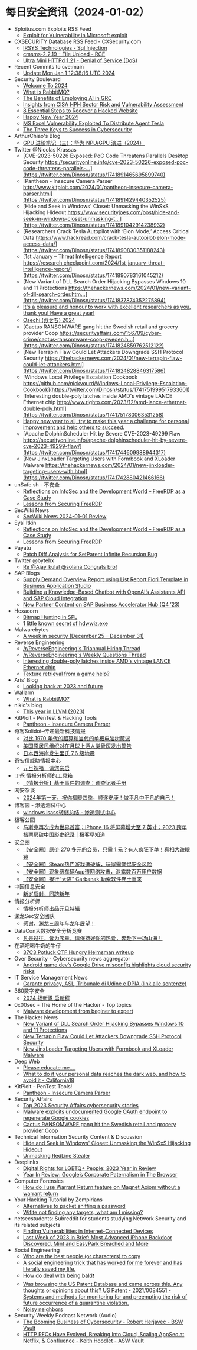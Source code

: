 # 每日安全资讯（2024-01-02）

- Sploitus.com Exploits RSS Feed
  - [Exploit for Vulnerability in Microsoft exploit](https://sploitus.com/exploit?id=B99A5E43-3B5E-52BA-B5E0-4F28AA6C880A&utm_source=rss&utm_medium=rss)
- CXSECURITY Database RSS Feed - CXSecurity.com
  - [IRSYS Technologies - Sql Injection](https://cxsecurity.com/issue/WLB-2024010003)
  - [cmsms-2.2.19 - File Upload - RCE](https://cxsecurity.com/issue/WLB-2024010002)
  - [Ultra Mini HTTPd 1.21 - Denial of Service (DoS)](https://cxsecurity.com/issue/WLB-2024010001)
- Recent Commits to cve:main
  - [Update Mon Jan  1 12:38:16 UTC 2024](https://github.com/trickest/cve/commit/72bdbf53defd6ffa6657df68e4aff295304f5a82)
- Security Boulevard
  - [Welcome To 2024](https://securityboulevard.com/2024/01/welcome-to-2024/)
  - [What is RabbitMQ?](https://securityboulevard.com/2024/01/what-is-rabbitmq/)
  - [The Benefits of Employing AI in GRC](https://securityboulevard.com/2024/01/the-benefits-of-employing-ai-in-grc/)
  - [Insights from CISA HPH Sector Risk and Vulnerability Assessment](https://securityboulevard.com/2024/01/insights-from-cisa-hph-sector-risk-and-vulnerability-assessment/)
  - [8 Essential Steps to Recover a Hacked Website](https://securityboulevard.com/2024/01/8-essential-steps-to-recover-a-hacked-website/)
  - [Happy New Year 2024](https://securityboulevard.com/2024/01/happy-new-year-2024/)
  - [MS Excel Vulnerability Exploited To Distribute Agent Tesla](https://securityboulevard.com/2024/01/ms-excel-vulnerability-exploited-to-distribute-agent-tesla/)
  - [The Three Keys to Success in Cybersecurity](https://securityboulevard.com/2024/01/the-three-keys-to-success-in-cybersecurity/)
- ArthurChiao's Blog
  - [GPU 进阶笔记（三）：华为 NPU/GPU 演进（2024）](https://arthurchiao.github.io/blog/gpu-advanced-notes-3-zh/)
- Twitter @Nicolas Krassas
  - [CVE-2023-50226 Exposed: PoC Code Threatens Parallels Desktop Security https://securityonline.info/cve-2023-50226-exposed-poc-code-threatens-parallels-...](https://twitter.com/Dinosn/status/1741891465695899740)
  - [Pantheon - Insecure Camera Parser http://www.kitploit.com/2024/01/pantheon-insecure-camera-parser.html](https://twitter.com/Dinosn/status/1741891429440352525)
  - [Hide and Seek in Windows' Closet: Unmasking the WinSxS Hijacking Hideout https://www.securityjoes.com/post/hide-and-seek-in-windows-closet-unmasking-t...](https://twitter.com/Dinosn/status/1741891042914238932)
  - [Researchers Crack Tesla Autopilot with ‘Elon Mode,’ Access Critical Data https://www.hackread.com/crack-tesla-autopilot-elon-mode-access-data/](https://twitter.com/Dinosn/status/1741890830351188243)
  - [1st January – Threat Intelligence Report https://research.checkpoint.com/2024/1st-january-threat-intelligence-report/](https://twitter.com/Dinosn/status/1741890783161045212)
  - [New Variant of DLL Search Order Hijacking Bypasses Windows 10 and 11 Protections https://thehackernews.com/2024/01/new-variant-of-dll-search-order.htm...](https://twitter.com/Dinosn/status/1741837874352275894)
  - [It's a pleasure and honour to work with excellent researchers as you, thank you! Have a great year!](https://twitter.com/Dinosn/status/1741829400578933075)
  - [Osechi (おせち) 2024](https://twitter.com/Dinosn/status/1741829124245614904)
  - [Cactus RANSOMWARE gang hit the Swedish retail and grocery provider Coop https://securityaffairs.com/156709/cyber-crime/cactus-ransomware-coop-sweden.h...](https://twitter.com/Dinosn/status/1741824859762512122)
  - [New Terrapin Flaw Could Let Attackers Downgrade SSH Protocol Security https://thehackernews.com/2024/01/new-terrapin-flaw-could-let-attackers.html](https://twitter.com/Dinosn/status/1741824828846317586)
  - [Windows Local Privilege Escalation Cookbook https://github.com/nickvourd/Windows-Local-Privilege-Escalation-Cookbook](https://twitter.com/Dinosn/status/1741751999517933601)
  - [Interesting double-poly latches inside AMD's vintage LANCE Ethernet chip http://www.righto.com/2023/12/amd-lance-ethernet-double-poly.html](https://twitter.com/Dinosn/status/1741751780063531258)
  - [Happy new year to all, try to make this year a challenge for personal improvement and help others to succeed.](https://twitter.com/Dinosn/status/1741745092954673231)
  - [Apache DolphinScheduler Hit by Severe CVE-2023-49299 Flaw https://securityonline.info/apache-dolphinscheduler-hit-by-severe-cve-2023-49299-flaw/](https://twitter.com/Dinosn/status/1741744609988944317)
  - [New JinxLoader Targeting Users with Formbook and XLoader Malware https://thehackernews.com/2024/01/new-jinxloader-targeting-users-with.html](https://twitter.com/Dinosn/status/1741742880421466166)
- unSafe.sh - 不安全
  - [Reflections on InfoSec and the Development World – FreeRDP as a Case Study](https://buaq.net/go-211523.html)
  - [Lessons from Securing FreeRDP](https://buaq.net/go-211524.html)
- SecWiki News
  - [SecWiki News 2024-01-01 Review](http://www.sec-wiki.com/?2024-01-01)
- Eyal Itkin
  - [Reflections on InfoSec and the Development World – FreeRDP as a Case Study](https://eyalitkin.wordpress.com/2024/01/01/reflections-on-infosec-and-the-development-world-freerdp-as-a-case-study/)
  - [Lessons from Securing FreeRDP](https://eyalitkin.wordpress.com/2024/01/01/lessons-from-securing-freerdp/)
- Payatu
  - [Patch Diff Analysis for SetParent Infinite Recursion Bug](https://payatu.com/blog/patch-diff-analysis-for-setparent-infinite-recursion-bug/)
- Twitter @bytehx
  - [Re @Ajay_kulal @solana Congrats bro!](https://twitter.com/bytehx343/status/1741746455088627803)
- SAP Blogs
  - [Supply Demand Overview Report using List Report Fiori Template in Business Application Studio](https://blogs.sap.com/2024/01/01/supply-demand-overview-report-using-list-report-fiori-template-in-business-application-studio/)
  - [Building a Knowledge-Based Chatbot with OpenAI’s Assistants API and SAP Cloud Integration](https://blogs.sap.com/2024/01/01/building-a-knowledge-based-chatbot-with-openais-assistants-api-and-sap-cloud-integration/)
  - [New Partner Content on SAP Business Accelerator Hub (Q4 ’23)](https://blogs.sap.com/2024/01/01/new-partner-content-on-sap-business-accelerator-hub-q4-23/)
- Hexacorn
  - [Bitmap Hunting in SPL](https://www.hexacorn.com/blog/2024/01/01/bitmap-hunting-in-spl/)
  - [1 little known secret of hdwwiz.exe](https://www.hexacorn.com/blog/2024/01/01/1-little-known-secret-of-hdwwiz-exe/)
- Malwarebytes
  - [A week in security (December 25 &#8211; December 31)](https://www.malwarebytes.com/blog/news/2024/01/a-week-in-security-december-25-december-31)
- Reverse Engineering
  - [/r/ReverseEngineering's Triannual Hiring Thread](https://www.reddit.com/r/ReverseEngineering/comments/18vs3gl/rreverseengineerings_triannual_hiring_thread/)
  - [/r/ReverseEngineering's Weekly Questions Thread](https://www.reddit.com/r/ReverseEngineering/comments/18vs3gi/rreverseengineerings_weekly_questions_thread/)
  - [Interesting double-poly latches inside AMD's vintage LANCE Ethernet chip](https://www.reddit.com/r/ReverseEngineering/comments/18vp6ja/interesting_doublepoly_latches_inside_amds/)
  - [Texture retrieval from a game help?](https://www.reddit.com/r/ReverseEngineering/comments/18vs945/texture_retrieval_from_a_game_help/)
- Aris' Blog
  - [Looking back at 2023 and future](https://blog.0xbadc0de.be/archives/479)
- Wallarm
  - [What is RabbitMQ?](https://lab.wallarm.com/what/what-is-rabbitmq/)
- nikic's blog
  - [This year in LLVM (2023)](https://www.npopov.com/2024/01/01/This-year-in-LLVM-2023.html)
- KitPloit - PenTest &amp; Hacking Tools
  - [Pantheon - Insecure Camera Parser](http://www.kitploit.com/2024/01/pantheon-insecure-camera-parser.html)
- 奇客Solidot–传递最新科技情报
  - [对比 1970 年代的超算和当代的单板电脑树莓派](https://www.solidot.org/story?sid=77021)
  - [美国原居民组织对在月球上洒人类骨灰发出警告](https://www.solidot.org/story?sid=77020)
  - [日本西海岸发生里氏 7.6 级地震](https://www.solidot.org/story?sid=77019)
- 奇安信威胁情报中心
  - [元旦祝福，请您亲启](https://mp.weixin.qq.com/s?__biz=MzI2MDc2MDA4OA==&mid=2247509252&idx=1&sn=2e81fa8cb6e632ca92ca0a1d2bf482ab&chksm=ea665273dd11db6530fa94dc9bedae2dc865723cdb21c3ebdfe1031c5863620f26ee2b80956d&scene=58&subscene=0#rd)
- 丁爸 情报分析师的工具箱
  - [【情报分析】基于事件的调查：调查记者手册](https://mp.weixin.qq.com/s?__biz=MzI2MTE0NTE3Mw==&mid=2651141344&idx=1&sn=f4d81514630a3a908ebefe07cb08dd64&chksm=f1af43dac6d8caccb32262baa862178268dce1c5e4e4111ba3ddaa97aaf63172a2ca7b6e4e32&scene=58&subscene=0#rd)
- 网安杂谈
  - [2024年第一天，祝你福暖四季，顺遂安康！做平凡中不凡的自己！](https://mp.weixin.qq.com/s?__biz=MzAwMTMzMDUwNg==&mid=2650887980&idx=1&sn=95bcd777a37d9d2ae76c3d3c810610fa&chksm=812eab09b659221f7563ed1147325cdb052634ebc591c7c850ea3013d1a980c1a2b306469439&scene=58&subscene=0#rd)
- 博客园 - 渗透测试中心
  - [windows  lsass转储总结 - 渗透测试中心](https://www.cnblogs.com/backlion/p/17939434)
- 极客公园
  - [马斯克再次成为世界首富；iPhone 16 将屏幕增大至 7 英寸；2023 跨年档票房破中国影史纪录 | 极客早知道](https://mp.weixin.qq.com/s?__biz=MTMwNDMwODQ0MQ==&mid=2653029550&idx=1&sn=6b94ec0219fe4e61f24e16a591285f1b&chksm=7e5779184920f00e90b105ec1f24ac86b96bea723b6e37763540dcf2e0cca575467937f04897&scene=58&subscene=0#rd)
- 安全圈
  - [【安全圈】原价 270 多元的会员，只需 1 元？有人疯狂下单！真相大跌眼镜](https://mp.weixin.qq.com/s?__biz=MzIzMzE4NDU1OQ==&mid=2652051308&idx=1&sn=e5fa177a1bf5d5fa330208736d72174f&chksm=f36e3b2cc419b23ac9b4ce3104c042230617327c708dc995ffc37f3da5b837fffcd3e349f82a&scene=58&subscene=0#rd)
  - [【安全圈】Steam热门游戏遭破解，玩家需警惕安全风险](https://mp.weixin.qq.com/s?__biz=MzIzMzE4NDU1OQ==&mid=2652051308&idx=2&sn=c75bec7bbcbf0701ed4d19b776433f1c&chksm=f36e3b2cc419b23a0663d33e854e7c5ee3f56c8b03f31096fb7420087a933610d47055e53dbd&scene=58&subscene=0#rd)
  - [【安全圈】现象级车辆App遭网络攻击，泄露数百万用户数据](https://mp.weixin.qq.com/s?__biz=MzIzMzE4NDU1OQ==&mid=2652051308&idx=3&sn=c23f6fb5f76241e1a0217c61c80e365e&chksm=f36e3b2cc419b23a691ffbe8e1c3d54baf6a5ea6cb0ea6994f80daf0886354b57243d10cecd6&scene=58&subscene=0#rd)
  - [【安全圈】银行“大盗” Carbanak 勒索软件卷土重来](https://mp.weixin.qq.com/s?__biz=MzIzMzE4NDU1OQ==&mid=2652051308&idx=4&sn=8ac7503eeaec433bcb8a22a5eacae874&chksm=f36e3b2cc419b23a294fed7a3a984c32fb9610c52e7e99835fb33ad7e8d09f85f89acc19442b&scene=58&subscene=0#rd)
- 中国信息安全
  - [新岁启封，同跨新年](https://mp.weixin.qq.com/s?__biz=MzA5MzE5MDAzOA==&mid=2664201462&idx=1&sn=21df026821546bb82712578f1b7d8e69&chksm=8b597e0fbc2ef7191514ba414f5becd317127c2e96372052a4626a51e0d38235affe1b5cda63&scene=58&subscene=0#rd)
- 情报分析师
  - [情报分析师出品元旦特辑](https://mp.weixin.qq.com/s?__biz=MzA3Mjc1MTkwOA==&mid=2650543535&idx=1&sn=b1de15cecf1ca7162654e4ed0d11fe91&chksm=87113be4b066b2f20041eacb2d217eb4b73077ad423e2064c70cfd3445be02b7e14328b82a2a&scene=58&subscene=0#rd)
- 渊龙Sec安全团队
  - [感谢，渊龙三周年与龙年展望！](https://mp.weixin.qq.com/s?__biz=Mzg4NTY0MDg1Mg==&mid=2247485208&idx=1&sn=5b85b6aa6822a81d3dc49c68828f6c59&chksm=cfa49ce3f8d315f505c390a4a7f281548a211b867e5d85cb5850940c726e582195fe39f96cc1&scene=58&subscene=0#rd)
- DataCon大数据安全分析竞赛
  - [凡是过往，皆为序章。请保持好你的热爱，奔赴下一场山海！](https://mp.weixin.qq.com/s?__biz=MzU5Njg1NzMyNw==&mid=2247487898&idx=1&sn=434fc6f5bc919ea8c4f837fa20115c4d&chksm=fe5d091ac92a800c3b7ee76180f87d66739c36cc64304d2958f6b7b389bb34c6dd7de0f14615&scene=58&subscene=0#rd)
- 在酒吧喝牛奶的牛仔
  - [37C3 Potluck CTF Hungry Helmsman writeup](https://mp.weixin.qq.com/s?__biz=MzkyMjMxOTI2MA==&mid=2247483773&idx=1&sn=78239179c19bb4b74b647f06b43bcf6c&chksm=c1f7618ef680e898fb8da489448bb6e422184d35e15514dfe958f1752498eb01b736c4c1c40e&scene=58&subscene=0#rd)
- Over Security - Cybersecurity news aggregator
  - [Android game dev’s Google Drive misconfig highlights cloud security risks](https://www.bleepingcomputer.com/news/security/android-game-devs-google-drive-misconfig-highlights-cloud-security-risks/)
- IT Service Management News
  - [Garante privacy, ASL, Tribunale di Udine e DPIA (link alle sentenze)](http://blog.cesaregallotti.it/2024/01/garante-privacy-asl-tribunale-di-udine.html)
- 360数字安全
  - [2024 扬新帆 启新程](https://mp.weixin.qq.com/s?__biz=MzA4MTg0MDQ4Nw==&mid=2247568231&idx=1&sn=cae8f5bc52f108cc9effdcb52f95e94c&chksm=9f8d5b6fa8fad279fe9e01bcb1d9a6762b12dfdbd6a493fc53e6e79a70bc935668142c0f55e2&scene=58&subscene=0#rd)
- 0x00sec - The Home of the Hacker - Top topics
  - [Malware development from beginer to expert](https://0x00sec.org/t/malware-development-from-beginer-to-expert/38564)
- The Hacker News
  - [New Variant of DLL Search Order Hijacking Bypasses Windows 10 and 11 Protections](https://thehackernews.com/2024/01/new-variant-of-dll-search-order.html)
  - [New Terrapin Flaw Could Let Attackers Downgrade SSH Protocol Security](https://thehackernews.com/2024/01/new-terrapin-flaw-could-let-attackers.html)
  - [New JinxLoader Targeting Users with Formbook and XLoader Malware](https://thehackernews.com/2024/01/new-jinxloader-targeting-users-with.html)
- Deep Web
  - [Please educate me….](https://www.reddit.com/r/deepweb/comments/18w2hey/please_educate_me/)
  - [What to do if your personal data reaches the dark web, and how to avoid it - California18](https://www.reddit.com/r/deepweb/comments/18w93nq/what_to_do_if_your_personal_data_reaches_the_dark/)
- KitPloit - PenTest Tools!
  - [Pantheon - Insecure Camera Parser](http://www.kitploit.com/2024/01/pantheon-insecure-camera-parser.html)
- Security Affairs
  - [Top 2023 Security Affairs cybersecurity stories](https://securityaffairs.com/156722/breaking-news/top-2023-security-affairs-stories.html)
  - [Malware exploits undocumented Google OAuth endpoint to regenerate Google cookies](https://securityaffairs.com/156723/hacking/exploit-regenerates-google-cookies.html)
  - [Cactus RANSOMWARE gang hit the Swedish retail and grocery provider Coop](https://securityaffairs.com/156709/cyber-crime/cactus-ransomware-coop-sweden.html)
- Technical Information Security Content & Discussion
  - [Hide and Seek in Windows' Closet: Unmasking the WinSxS Hijacking Hideout](https://www.reddit.com/r/netsec/comments/18vzjy6/hide_and_seek_in_windows_closet_unmasking_the/)
  - [Unmasking RedLine Stealer](https://www.reddit.com/r/netsec/comments/18vsysb/unmasking_redline_stealer/)
- Deeplinks
  - [Digital Rights for LGBTQ+ People: 2023 Year in Review](https://www.eff.org/deeplinks/2023/12/digital-rights-lgbtq-people-2023-review)
  - [Year In Review: Google’s Corporate Paternalism in The Browser](https://www.eff.org/deeplinks/2023/12/year-review-googles-corporate-paternalism-browser)
- Computer Forensics
  - [How do I use Warrant Return feature on Magnet Axiom without a warrant return](https://www.reddit.com/r/computerforensics/comments/18w15n4/how_do_i_use_warrant_return_feature_on_magnet/)
- Your Hacking Tutorial by Zempirians
  - [Alternatives to packet sniffing a password](https://www.reddit.com/r/HowToHack/comments/18w6df4/alternatives_to_packet_sniffing_a_password/)
  - [Wifite not finding any targets, what am I missing?](https://www.reddit.com/r/HowToHack/comments/18vobur/wifite_not_finding_any_targets_what_am_i_missing/)
- netsecstudents: Subreddit for students studying Network Security and its related subjects
  - [Finding Vulnerabilities in Internet-Connected Devices](https://www.reddit.com/r/netsecstudents/comments/18w0wau/finding_vulnerabilities_in_internetconnected/)
  - [Last Week of 2023 in Brief: Most Advanced iPhone Backdoor Discovered, Mint and EasyPark Breached and More](https://www.reddit.com/r/netsecstudents/comments/18vvt01/last_week_of_2023_in_brief_most_advanced_iphone/)
- Social Engineering
  - [Who are the best people (or characters) to copy](https://www.reddit.com/r/SocialEngineering/comments/18w9kit/who_are_the_best_people_or_characters_to_copy/)
  - [A social engineering trick that has worked for me forever and has literally saved my life.](https://www.reddit.com/r/SocialEngineering/comments/18vpsj7/a_social_engineering_trick_that_has_worked_for_me/)
  - [How do deal with being bald❗️](https://www.reddit.com/r/SocialEngineering/comments/18w40tf/how_do_deal_with_being_bald/)
  - [Was browsing the US Patent Database and came across this. Any thoughts or opinions about this? US Patent - 2021/0084551 - Systems and methods for monitoring for and preempting the risk of future occurrence of a quarantine violation.](https://www.reddit.com/r/SocialEngineering/comments/18vs4wl/was_browsing_the_us_patent_database_and_came/)
  - [Noisy neighbors](https://www.reddit.com/r/SocialEngineering/comments/18vo441/noisy_neighbors/)
- Security Weekly Podcast Network (Audio)
  - [The Booming Business of Cybersecurity - Robert Herjavec - BSW Vault](http://podcast.securityweekly.com/the-booming-business-of-cybersecurity-robert-herjavec-bsw-vault)
  - [HTTP RFCs Have Evolved, Breaking Into Cloud, Scaling AppSec at Netflix, & Confluence - Keith Hoodlet - ASW Vault](http://podcast.securityweekly.com/http-rfcs-have-evolved-breaking-into-cloud-scaling-appsec-at-netflix-confluence-keith-hoodlet-asw-vault)
